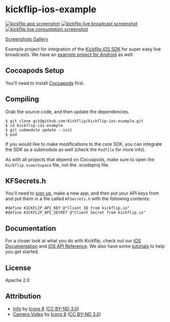 kickflip-ios-example
====================

[![kickflip app screenshot](https://i.imgur.com/QPtggd9m.jpg)](https://i.imgur.com/QPtggd9.png)
[![kickflip live broadcast screenshot](https://i.imgur.com/VHB6iQQm.jpg)](https://i.imgur.com/VHB6iQQ.png)
[![kickflip live consumption screenshot](https://i.imgur.com/IZbiyhRm.jpg)](https://i.imgur.com/IZbiyhR.png)

[Screenshots Gallery](http://imgur.com/a/IwuZ7)

Example project for integration of the [Kickflip iOS SDK](https://github.com/Kickflip/kickflip-ios-sdk) for super easy live broadcasts. We have an [example project for Android](https://github.com/kickflip/kickflip-android-example) as well.
    
## Cocoapods Setup

You'll need to install [Cocoapods](http://cocoapods.org) first.
    
## Compiling

Grab the source code, and then update the dependencies.

	$ git clone git@github.com:Kickflip/kickflip-ios-example.git
    $ cd kickflip-ios-example
    $ git submodule update --init
    $ pod
    
If you would like to make modifications to the core SDK, you can integrate the SDK as a submodule as well (check the `Podfile` for more info).

As with all projects that depend on Cocoapods, make sure to open the `Kickflip.xcworkspace` file, not the .xcodeproj file.

## KFSecrets.h

You'll need to [sign up](https://kickflip.io), make a new app, and then put your API keys from  and put them in a file called `KFSecrets.h` with the following contents:

	#define KICKFLIP_API_KEY @"Client ID from kickflip.io"
	#define KICKFLIP_API_SECRET @"Client Secret from kickflip.io"
	
## Documentation

For a closer look at what you do with Kickflip, check out our [iOS Documentation](https://github.com/Kickflip/kickflip-docs/tree/master/ios) and [iOS API Reference](http://cocoadocs.org/docsets/Kickflip/). We also have some [tutorials](https://github.com/Kickflip/kickflip-docs) to help you get started.

## License

Apache 2.0

## Attribution

* [Info](http://icons8.com/icons/#!/77/info) by [Icons 8](http://icons8.com) ([CC BY-ND 3.0](http://creativecommons.org/licenses/by-nd/3.0/))
* [Camera Video](https://www.iconfinder.com/icons/172629/camera_video_icon) by [Icons 8](http://icons8.com) ([CC BY-ND 3.0](http://creativecommons.org/licenses/by-nd/3.0/))